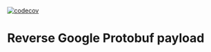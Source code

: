 [![codecov](https://codecov.io/gh/vpetrigo/rev-protobuf/branch/master/graph/badge.svg)](https://codecov.io/gh/vpetrigo/rev-protobuf) 

# Reverse Google Protobuf payload
